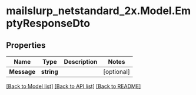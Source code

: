 # mailslurp_netstandard_2x.Model.EmptyResponseDto

## Properties

Name | Type | Description | Notes
------------ | ------------- | ------------- | -------------
**Message** | **string** |  | [optional] 

[[Back to Model list]](../README#documentation-for-models) [[Back to API list]](../README#documentation-for-api-endpoints) [[Back to README]](../README)

